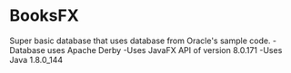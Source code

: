 # BooksFX
Super basic database that uses database from Oracle's sample code.
-Database uses Apache Derby
-Uses JavaFX API of version 8.0.171
-Uses Java 1.8.0_144
